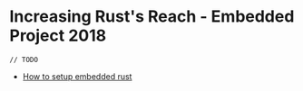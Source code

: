 # Increasing Rust's Reach - Embedded Project 2018

`// TODO`

* [How to setup embedded rust](IRR2018-HOWTO-setup-embedded-rust.md)
